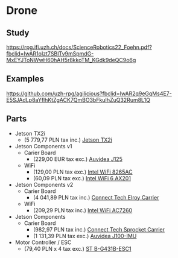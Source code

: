 # Drone

## Study
https://rpg.ifi.uzh.ch/docs/ScienceRobotics22_Foehn.pdf?fbclid=IwAR1oIzt7SBITv9mSpmdG-MxEYJToNWwH60hAH5r8kkoTM_KGdk9deQC9o6g

## Examples
https://github.com/uzh-rpg/agilicious?fbclid=IwAR2q9eGqMs4E7-E5SJAdLp8aYflhKtZgACK7QmBO3bFkuIhZuQ32Rum8L1Q

## Parts
- Jetson TX2i
	- (5 779,77 PLN tax inc.) 		[Jetson TX2i](https://kamami.pl/komputery-nvidia-jetson/574733-modul-nvidia-jetson-tx2i.html)
- Jetson Components v1
	- Carier Board 
		- (229,00 EUR tax exc.) 	[Auvidea J125](https://auvidea.eu/product/j125-70727/)
	- WiFi
		- (129,00 PLN tax exc.) 	[Intel WiFi 8265AC](https://botland.com.pl/akcesoria-do-nvidia/17384-karta-sieciowa-wifi-intel-8265ac-dla-nvidia-jetson-nano-5904422327415.html?cd=18298825651&ad=&kd=&gad_source=1&gclid=CjwKCAiA0PuuBhBsEiwAS7fsNds8_BiiGisGl1tBW-07N3tdaZZ9p79JykLQDYbllLQ5iuvkzNGJ7RoCNdIQAvD_BwE)
		- (60,09 PLN tax exc.) 		[Intel WiFi 6 AX201](https://www.mouser.pl/ProductDetail/Intel/AX201NGWGNV?qs=rkhjVJ6%2F3EJ6fIb3EjIiig%3D%3D&mgh=1&vip=1&gad_source=1&gclid=CjwKCAiA0PuuBhBsEiwAS7fsNSiI6Puw0b9atNgDd4dbzkUsXKLP7hk5-GqJzQsOwVIn9UgXuIX7TxoC_AIQAvD_BwE)
- Jetson Components v2
	- Carier Board
		- (4 041,89 PLN tax inc.)	[Connect Tech Elroy Carrier](https://kamami.pl/akcesoria-nvidia-jetson/574864-elroy-carrier-plyta-bazowa-dla-nvidia-jetson-tx1tx2tx2i.html)
	- WiFi
		- (209,29 PLN tax inc.) 	[Intel WiFi AC7260](https://www.tonitrus.com/pl/sprz-281-t-sieciowy/akcesoria/others-4/10199759-003-intel-7260.hmwwb.r-intel-dual-band-wireless-ac-7260-netzwerkadapter/?number=10199759-003&gad_source=1&gclid=CjwKCAiA0PuuBhBsEiwAS7fsNR4Zg_wnkB5KAeg0ky_vk1LLJ1W760kkDMXtG9wtU1wjDaZP-971YRoCOKgQAvD_BwE)
- Jetson Components
	- Carier Board
		- (982,97 PLN tax inc.) 	[Connect Tech Sprocket Carrier](https://kamami.pl/nvidia-jetson/577581-sprocket-carrier-plyta-bazowa-dla-nvidia-jetson-tx1tx2tx2i-asg0008.html)
		- (1 131,39 PLN tax exc.) 	[Auvidea J100-IMU](https://www.mouser.pl/ProductDetail/Auvidea/70702?qs=EU6FO9ffTwdHIkn%2FeQ7%2FcQ%3D%3D)
- Motor Controller / ESC
	- (79,40 PLN x 4 tax exc.)		[ST B-G431B-ESC1](https://www.mouser.pl/ProductDetail/STMicroelectronics/B-G431B-ESC1?qs=%252B6g0mu59x7KUfhaFDGurZQ%3D%3D&mgh=1&vip=1&gad_source=1&gclid=CjwKCAiA0PuuBhBsEiwAS7fsNdf6RitS_cHawTvKrOvMl0w4W69snSuc4eCCCw5a2GVGfBZqjqGNZxoCQs4QAvD_BwE)
